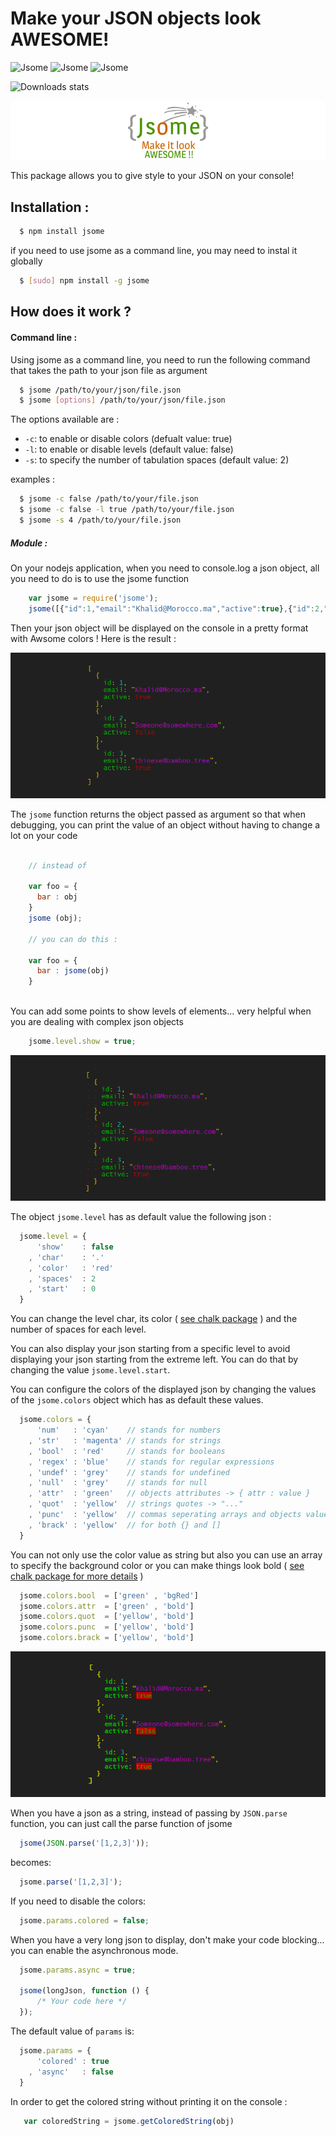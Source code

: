 Make your JSON objects look AWESOME!
====================================

![Jsome](https://api.travis-ci.org/Javascipt/Jsome.svg)
![Jsome](https://david-dm.org/Javascipt/Jsome.svg)
![Jsome](https://img.shields.io/npm/dm/jsome.svg)

![Downloads stats](https://nodei.co/npm/jsome.png?downloadRank=true&stars=true)

![Jsome](https://raw.githubusercontent.com/Javascipt/Jsome/master/logo.png)

This package allows you to give style to your JSON on your console!

## Installation :

```bash
  $ npm install jsome
```

if you need to use jsome as a command line, you may need to instal it globally

```bash
  $ [sudo] npm install -g jsome
```

## How does it work ?

#### Command line :

Using jsome as a command line, you need to run the following command that takes the path to your json file as argument

```bash
  $ jsome /path/to/your/json/file.json
  $ jsome [options] /path/to/your/json/file.json
```

The options available are :
- `-c`: to enable or disable colors (defualt value: true)
- `-l`: to enable or disable levels (default value: false)
- `-s`: to specify the number of tabulation spaces (default value: 2)

examples :

```bash
  $ jsome -c false /path/to/your/file.json
  $ jsome -c false -l true /path/to/your/file.json
  $ jsome -s 4 /path/to/your/file.json
```

##### Module :

On your nodejs application, when you need to console.log a json object, all you need to do is to use the jsome function

```javascript
    var jsome = require('jsome');
    jsome([{"id":1,"email":"Khalid@Morocco.ma","active":true},{"id":2,"email":"Someone@somewhere.com","active":false},{"id":3,"email":"chinese@bamboo.tree","active":true}]);
```

Then your json object will be displayed on the console in a pretty format with Awsome colors !
Here is the result :

![jsome](https://raw.githubusercontent.com/Javascipt/Jsome/master/examples/example1.png)

The `jsome` function returns the object passed as argument so that when debugging, you can print the value of an object without having to change a lot on your code

```javascript

    // instead of 
    
    var foo = {
      bar : obj
    }
    jsome (obj);
    
    // you can do this :
    
    var foo = {
      bar : jsome(obj)
    }
    
```

You can add some points to show levels of elements... very helpful when you are dealing with complex json objects

```javascript
    jsome.level.show = true;
```

![jsome](https://raw.githubusercontent.com/Javascipt/Jsome/master/examples/example2.png)

The object `jsome.level` has as default value the following json :

```javascript
  jsome.level = {
      'show'    : false
    , 'char'    : '.'
    , 'color'   : 'red'
    , 'spaces'  : 2
    , 'start'   : 0
  }
```

You can change the level char, its color ( [see chalk package](http://npmjs.org/package/chalk) ) and the number of spaces for each level.

You can also display your json starting from a specific level to avoid displaying your json starting from the extreme left. You can do that by changing the value `jsome.level.start`.

You can configure the colors of the displayed json by changing the values of the `jsome.colors` object which has as default these values.

```javascript
  jsome.colors = {
      'num'   : 'cyan'    // stands for numbers
    , 'str'   : 'magenta' // stands for strings
    , 'bool'  : 'red'     // stands for booleans
    , 'regex' : 'blue'    // stands for regular expressions
    , 'undef' : 'grey'    // stands for undefined
    , 'null'  : 'grey'    // stands for null
    , 'attr'  : 'green'   // objects attributes -> { attr : value }
    , 'quot'  : 'yellow'  // strings quotes -> "..."
    , 'punc'  : 'yellow'  // commas seperating arrays and objects values -> [ , , , ]
    , 'brack' : 'yellow'  // for both {} and []
  }
```

You can not only use the color value as string but also you can use an array to specify the background color or you can make things look bold  ( [see chalk package for more details](http://npmjs.org/package/chalk) )


```javascript
  jsome.colors.bool  = ['green' , 'bgRed']
  jsome.colors.attr  = ['green' , 'bold']
  jsome.colors.quot  = ['yellow', 'bold']
  jsome.colors.punc  = ['yellow', 'bold']
  jsome.colors.brack = ['yellow', 'bold']
```
![jsome](https://raw.githubusercontent.com/Javascipt/Jsome/master/examples/example3.png)


When you have a json as a string, instead of passing by `JSON.parse` function, you can just call the parse function of jsome

```javascript
  jsome(JSON.parse('[1,2,3]'));
```

becomes:

```javascript
  jsome.parse('[1,2,3]');
```

If you need to disable the colors:

```javascript
  jsome.params.colored = false;
```

When you have a very long json to display, don't make your code blocking... you can enable the asynchronous mode.

```javascript
  jsome.params.async = true;

  jsome(longJson, function () {
      /* Your code here */
  });
```

The default value of `params` is:

```javascript
  jsome.params = {
      'colored' : true
    , 'async'   : false
  }
```

In order to get the colored string without printing it on the console :

```javascript
   var coloredString = jsome.getColoredString(obj)
```

